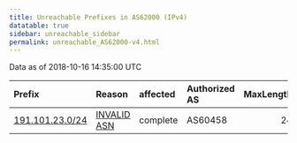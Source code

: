 ```yaml
---
title: Unreachable Prefixes in AS62000 (IPv4)
datatable: true
sidebar: unreachable_sidebar
permalink: unreachable_AS62000-v4.html
---
```


Data as of 2018-10-16 14:35:00 UTC


<div class="datatable-begin"></div>

| Prefix                                                   | Reason                                                                                                 | affected   | Authorized AS   |   MaxLength | Anchor                                         |   unreachable /24s |
|:---------------------------------------------------------|:-------------------------------------------------------------------------------------------------------|:-----------|:----------------|------------:|:-----------------------------------------------|-------------------:|
| [191.101.23.0/24](https://stat.ripe.net/191.101.23.0/24) | [INVALID ASN](https://rpki-validator.ripe.net/announcement-preview?asn=AS62000&prefix=191.101.23.0/24) | complete   | AS60458         |          24 | [LACNIC](unreachable_LACNIC_RPKI_Root-v4.html) |                  1 |

<div class="datatable-end"></div>